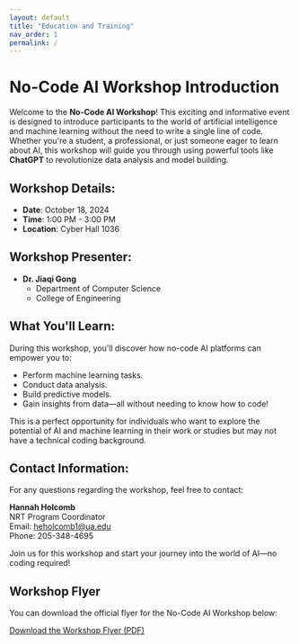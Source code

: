 ```yaml
---
layout: default
title: "Education and Training"
nav_order: 1
permalink: /
---
```


# No-Code AI Workshop Introduction

Welcome to the **No-Code AI Workshop**! This exciting and informative event is designed to introduce participants to the world of artificial intelligence and machine learning without the need to write a single line of code. Whether you're a student, a professional, or just someone eager to learn about AI, this workshop will guide you through using powerful tools like **ChatGPT** to revolutionize data analysis and model building.

## Workshop Details:
- **Date**: October 18, 2024
- **Time**: 1:00 PM - 3:00 PM
- **Location**: Cyber Hall 1036

## Workshop Presenter:
- **Dr. Jiaqi Gong**
  - Department of Computer Science
  - College of Engineering

## What You'll Learn:
During this workshop, you'll discover how no-code AI platforms can empower you to:
- Perform machine learning tasks.
- Conduct data analysis.
- Build predictive models.
- Gain insights from data—all without needing to know how to code!

This is a perfect opportunity for individuals who want to explore the potential of AI and machine learning in their work or studies but may not have a technical coding background.

## Contact Information:
For any questions regarding the workshop, feel free to contact:

**Hannah Holcomb**  
NRT Program Coordinator  
Email: [heholcomb1@ua.edu](mailto:heholcomb1@ua.edu)  
Phone: 205-348-4695

Join us for this workshop and start your journey into the world of AI—no coding required!

## Workshop Flyer

You can download the official flyer for the No-Code AI Workshop below:

[Download the Workshop Flyer (PDF)](/dataset/flyer.pdf)




